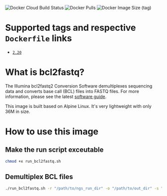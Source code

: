 ![Docker Cloud Build Status](https://img.shields.io/docker/cloud/build/zymoresearch/bcl2fastq) ![Docker Pulls](https://img.shields.io/docker/pulls/zymoresearch/bcl2fastq) ![Docker Image Size (tag)](https://img.shields.io/docker/image-size/zymoresearch/bcl2fastq/latest)

# Supported tags and respective `Dockerfile` links

* [`2.20`](https://github.com/Zymo-Research/docker-bcl2fastq/blob/master/Dockerfile)

# What is bcl2fastq?

The Illumina bcl2fastq2 Conversion Software demultiplexes sequencing data and converts base call (BCL) files into FASTQ files. For more information, please see the latest [software guide]().

This image is built based on Alpine Linux. It's very lightweight with only 36M in size.

# How to use this image

## Make the run script exceutable
```bash
chmod +x run_bcl2fastq.sh
```
## Demultiplex BCL files
```bash
./run_bcl2fastq.sh -r "/path/to/ngs_run_dir" -o "/path/to/out_dir" -s "sample_sheet.csv" -l "log_name"
```
